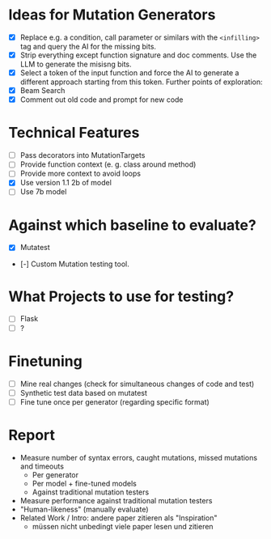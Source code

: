 # Ideas for Mutation Generators

- [x] Replace e.g. a condition, call parameter or similars with the `<infilling>` tag and query the AI for the missing bits.
- [x] Strip everything except function signature and doc comments. Use the LLM to generate the misisng bits.
- [x] Select a token of the input function and force the AI to generate a different approach starting from this token. Further points of exploration:
- [x] Beam Search
- [x] Comment out old code and prompt for new code

# Technical Features

- [ ] Pass decorators into MutationTargets
- [ ] Provide function context (e. g. class around method)
- [ ] Provide more context to avoid loops
- [x] Use version 1.1 2b of model
- [ ] Use 7b model

# Against which baseline to evaluate?

- [x] Mutatest
- [-] Custom Mutation testing tool.

# What Projects to use for testing?

- [ ] Flask
- [ ] ?

# Finetuning

- [ ] Mine real changes (check for simultaneous changes of code and test)
- [ ] Synthetic test data based on mutatest
- [ ] Fine tune once per generator (regarding specific format)

# Report

- Measure number of syntax errors, caught mutations, missed mutations and timeouts
  - Per generator
  - Per model + fine-tuned models
  - Against traditional mutation testers
- Measure performance against traditional mutation testers
- "Human-likeness" (manually evaluate)
- Related Work / Intro: andere paper zitieren als "Inspiration"
  - müssen nicht unbedingt viele paper lesen und zitieren
